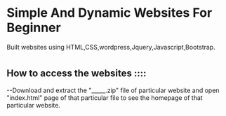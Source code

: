 
# Simple And Dynamic Websites For Beginner

Built websites using HTML,CSS,wordpress,Jquery,Javascript,Bootstrap.
#
#
## How to access the websites ::::

--Download and extract the "_____.zip" file of particular website and open "index.html" page of that particular file to see the homepage of that particular website.
#

